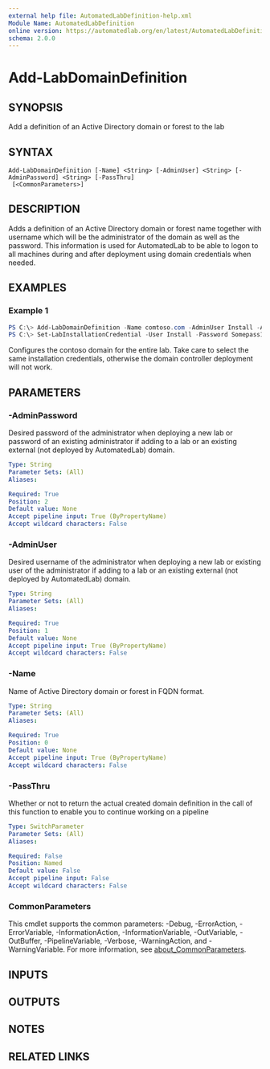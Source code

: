 ```yaml
---
external help file: AutomatedLabDefinition-help.xml
Module Name: AutomatedLabDefinition
online version: https://automatedlab.org/en/latest/AutomatedLabDefinition/en-us/Add-LabDomainDefinition
schema: 2.0.0
---
```


# Add-LabDomainDefinition

## SYNOPSIS
Add a definition of an Active Directory domain or forest to the lab

## SYNTAX

```
Add-LabDomainDefinition [-Name] <String> [-AdminUser] <String> [-AdminPassword] <String> [-PassThru]
 [<CommonParameters>]
```

## DESCRIPTION
Adds a definition of an Active Directory domain or forest name together with username which will be the administrator of the domain as well as the password.
This information is used for AutomatedLab to be able to logon to all machines during and after deployment using domain credentials when needed.

## EXAMPLES

### Example 1
```powershell
PS C:\> Add-LabDomainDefinition -Name comtoso.com -AdminUser Install -AdminPassword Somepass1
PS C:\> Set-LabInstallationCredential -User Install -Password Somepass1
```

Configures the contoso domain for the entire lab.
Take care to select the same installation credentials, otherwise the domain controller deployment will not work.

## PARAMETERS

### -AdminPassword
Desired password of the administrator when deploying a new lab or password of an existing administrator if adding to a lab or an existing external (not deployed by AutomatedLab) domain.

```yaml
Type: String
Parameter Sets: (All)
Aliases:

Required: True
Position: 2
Default value: None
Accept pipeline input: True (ByPropertyName)
Accept wildcard characters: False
```

### -AdminUser
Desired username of the administrator when deploying a new lab or existing user of the administrator if adding to a lab or an existing external (not deployed by AutomatedLab) domain.

```yaml
Type: String
Parameter Sets: (All)
Aliases:

Required: True
Position: 1
Default value: None
Accept pipeline input: True (ByPropertyName)
Accept wildcard characters: False
```

### -Name
Name of Active Directory domain or forest in FQDN format.

```yaml
Type: String
Parameter Sets: (All)
Aliases:

Required: True
Position: 0
Default value: None
Accept pipeline input: True (ByPropertyName)
Accept wildcard characters: False
```

### -PassThru
Whether or not to return the actual created domain definition in the call of this function to enable you to continue working on a pipeline

```yaml
Type: SwitchParameter
Parameter Sets: (All)
Aliases:

Required: False
Position: Named
Default value: False
Accept pipeline input: False
Accept wildcard characters: False
```

### CommonParameters
This cmdlet supports the common parameters: -Debug, -ErrorAction, -ErrorVariable, -InformationAction, -InformationVariable, -OutVariable, -OutBuffer, -PipelineVariable, -Verbose, -WarningAction, and -WarningVariable. For more information, see [about_CommonParameters](http://go.microsoft.com/fwlink/?LinkID=113216).

## INPUTS

## OUTPUTS

## NOTES

## RELATED LINKS

